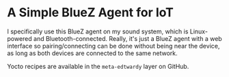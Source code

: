 # A Simple BlueZ Agent for IoT

I specifically use this BlueZ agent on my sound system, which is Linux-powered
and Bluetooth-connected. Really, it's just a BlueZ agent with a web interface
so pairing/connecting can be done without being near the device, as long as
both devices are connected to the same network.

Yocto recipes are available in the `meta-edtwardy` layer on GitHub.
